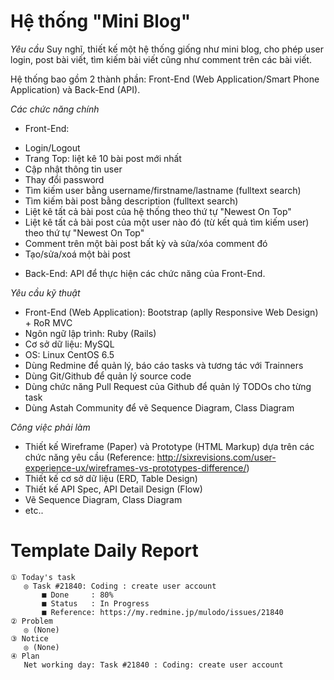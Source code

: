 Hệ thống "Mini Blog"
============================

*Yêu cầu*
Suy nghĩ, thiết kế một hệ thống giống như mini blog, cho phép user login, post bài viết, tìm kiếm bài viết cũng như comment trên các bài viết.

Hệ thống bao gồm 2 thành phần: Front-End (Web Application/Smart Phone Application) và Back-End (API).

*Các chức năng chính*

* Front-End:
 - Login/Logout
 - Trang Top: liệt kê 10 bài post mới nhất 
 - Cập nhật thông tin user
 - Thay đổi password
 - Tìm kiếm user bằng username/firstname/lastname (fulltext search)
 - Tìm kiếm bài post bằng description (fulltext search)
 - Liệt kê tất cả bài post của hệ thống theo thứ tự "Newest On Top"
 - Liệt kê tất cả bài post của một user nào đó (từ kết quả tìm kiếm user) theo thứ tự "Newest On Top"
 - Comment trên một bài post bất kỳ và sửa/xóa comment đó
 - Tạo/sửa/xoá một bài post

* Back-End:
API để thực hiện các chức năng của Front-End.

*Yêu cầu kỹ thuật*
- Front-End (Web Application): Bootstrap (aplly Responsive Web Design) + RoR MVC
- Ngôn ngữ lập trình: Ruby (Rails)
- Cơ sở dữ liệu: MySQL
- OS: Linux CentOS 6.5
- Dùng Redmine để quản lý, báo cáo tasks và tương tác với Trainners
- Dùng Git/Github để quản lý source code
- Dùng chức năng Pull Request của Github để quản lý TODOs cho từng task
- Dùng Astah Community để vẽ Sequence Diagram, Class Diagram

*Công việc phải làm*
- Thiết kế Wireframe (Paper) và Prototype (HTML Markup) dựa trên các chức năng yêu cầu
 (Reference: http://sixrevisions.com/user-experience-ux/wireframes-vs-prototypes-difference/)
- Thiết kế cơ sở dữ liệu (ERD, Table Design)
- Thiết kế API Spec, API Detail Design (Flow)
- Vẽ Sequence Diagram, Class Diagram
- etc..


Template Daily Report
===============
```
① Today's task 
   ◎ Task #21840: Coding : create user account
       ■ Done     : 80%
       ■ Status   : In Progress
       ■ Reference: https://my.redmine.jp/mulodo/issues/21840
② Problem
   ◎ (None)
③ Notice
   ◎ (None)
④ Plan
   Net working day: Task #21840 : Coding: create user account
```
